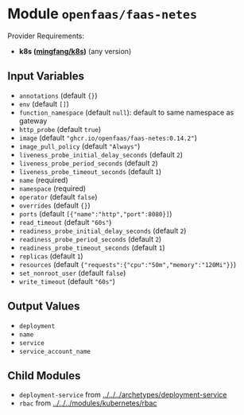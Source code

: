 
# Module `openfaas/faas-netes`

Provider Requirements:
* **k8s ([mingfang/k8s](https://registry.terraform.io/providers/mingfang/k8s/latest))** (any version)

## Input Variables
* `annotations` (default `{}`)
* `env` (default `[]`)
* `function_namespace` (default `null`): default to same namespace as gateway
* `http_probe` (default `true`)
* `image` (default `"ghcr.io/openfaas/faas-netes:0.14.2"`)
* `image_pull_policy` (default `"Always"`)
* `liveness_probe_initial_delay_seconds` (default `2`)
* `liveness_probe_period_seconds` (default `2`)
* `liveness_probe_timeout_seconds` (default `1`)
* `name` (required)
* `namespace` (required)
* `operator` (default `false`)
* `overrides` (default `{}`)
* `ports` (default `[{"name":"http","port":8080}]`)
* `read_timeout` (default `"60s"`)
* `readiness_probe_initial_delay_seconds` (default `2`)
* `readiness_probe_period_seconds` (default `2`)
* `readiness_probe_timeout_seconds` (default `1`)
* `replicas` (default `1`)
* `resources` (default `{"requests":{"cpu":"50m","memory":"120Mi"}}`)
* `set_nonroot_user` (default `false`)
* `write_timeout` (default `"60s"`)

## Output Values
* `deployment`
* `name`
* `service`
* `service_account_name`

## Child Modules
* `deployment-service` from [../../../archetypes/deployment-service](../../../archetypes/deployment-service)
* `rbac` from [../../../modules/kubernetes/rbac](../../../modules/kubernetes/rbac)

